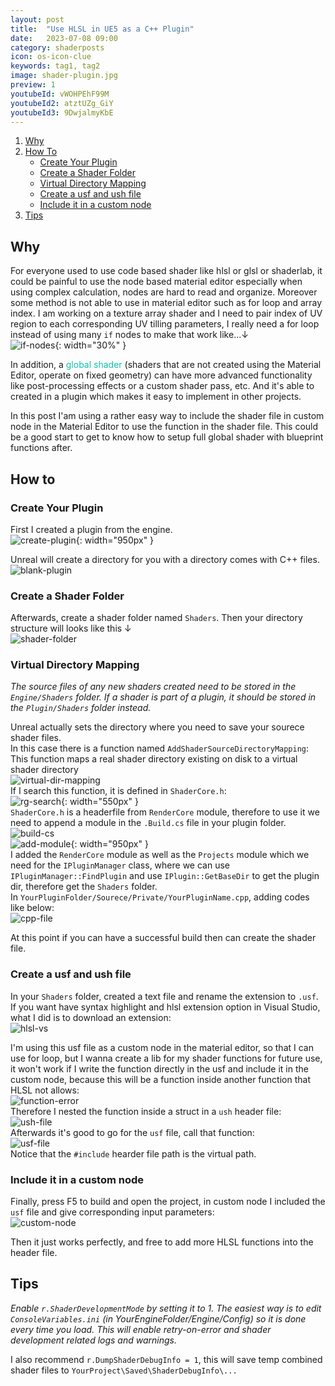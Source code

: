 ```yaml
---
layout: post
title:  "Use HLSL in UE5 as a C++ Plugin"
date:   2023-07-08 09:00
category: shaderposts
icon: os-icon-clue
keywords: tag1, tag2
image: shader-plugin.jpg
preview: 1
youtubeId: vWOHPEhF99M
youtubeId2: atztUZg_GiY
youtubeId3: 9DwjalmyKbE
---
```


1. [Why](#why)
2. [How To](#how-to)
    - [Create Your Plugin](#create-your-plugin)
    - [Create a Shader Folder](#created-a-shader-folder)
    - [Virtual Directory Mapping](#virtual-directory-mapping)
    - [Create a usf and ush file](#create-a-usf-and-ush-file)
    - [Include it in a custom node](#include-it-in-a-custom-node)
3. [Tips](#tips)

       
    

## Why

For everyone used to use code based shader like hlsl or glsl or shaderlab, it could be painful to use the node based material editor especially when using complex calculation, nodes are hard to read and organize. 
Moreover some method is not able to use in material editor such as for loop and array index. 
I am working on a texture array shader and I need to pair index of UV region to each corresponding UV tilling parameters, I really need a for loop instead of using many `if` nodes to make that work like...↓ <br />
![if-nodes](/post-img/shaderposts/shader-plugin/if-nodes.png){: width="30%" } <br />

In addition, a <span style="color: #0fc2aa">global shader</span> (shaders that are not created using the Material Editor, operate on fixed geometry) can have more advanced functionality like post-processing effects or a custom shader pass, etc. And it's able to created in a plugin which makes it easy to implement in other projects.

In this post I'am using a rather easy way to include the shader file in custom node in the Material Editor to use the function in the shader file. This could be a good start to get to know how to setup full global shader with blueprint functions after.

## How to
### Create Your Plugin

First I created a plugin from the engine. <br />
![create-plugin](/post-img/shaderposts/shader-plugin/create-plugin.jpg){: width="950px" } <br />

Unreal will create a directory for you with a directory comes with C++ files. <br />
![blank-plugin](/post-img/shaderposts/shader-plugin/blank-plugin.png) <br />


### Create a Shader Folder
Afterwards, create a shader folder named `Shaders`. Then your directory structure will looks like this ↓ <br />
![shader-folder](/post-img/shaderposts/shader-plugin/shader-folder.png) <br />

### Virtual Directory Mapping

*The source files of any new shaders created need to be stored in the `Engine/Shaders`  folder. If a shader is part of a plugin, it should be stored in the `Plugin/Shaders`  folder instead.*

Unreal actually sets the directory where you need to save your sourece shader files.<br />
In this case there is a function named `AddShaderSourceDirectoryMapping`:<br />
This function maps a real shader directory existing on disk to a virtual shader directory<br />
![virtual-dir-mapping](/post-img/shaderposts/shader-plugin/virtual-dir-mapping.png) <br />
If I search this function, it is defined in `ShaderCore.h`:<br />
![rg-search](/post-img/shaderposts/shader-plugin/rg-search.png){: width="550px" } <br />
`ShaderCore.h` is a headerfile from `RenderCore` module, therefore to use it we need to append a module in the `.Build.cs` file in your plugin folder. <br />
![build-cs](/post-img/shaderposts/shader-plugin/build-cs.png) <br />
![add-module](/post-img/shaderposts/shader-plugin/add-module.png){: width="950px" } <br />
I added the `RenderCore` module as well as the `Projects` module which we need for the `IPluginManager` class, where we can use `IPluginManager::FindPlugin` and use `IPlugin::GetBaseDir` to get the plugin dir, therefore get the `Shaders` folder. <br />
In `YourPluginFolder/Sourece/Private/YourPluginName.cpp`, adding codes like below:<br />
![cpp-file](/post-img/shaderposts/shader-plugin/cpp-file.png)<br />

At this point if you can have a successful build then can create the shader file.<br />

### Create a usf and ush file
In your `Shaders` folder, created a text file and rename the extension to `.usf`. <br />
If you want have syntax highlight and hlsl extension option in Visual Studio, what I did is to download an extension: <br />
![hlsl-vs](/post-img/shaderposts/shader-plugin/hlsl-vs.png)<br />

I'm using this usf file as a custom node in the material editor, so that I can use for loop, but I wanna create a lib for my shader functions for future use, it won't work if I write the function directly in the usf and include it in the custom node, because this will be a function inside another function that HLSL not allows:<br />
![function-error](/post-img/shaderposts/shader-plugin/function-erro.png)<br />
Therefore I nested the function inside a struct in a `ush` header file: <br />
![ush-file](/post-img/shaderposts/shader-plugin/ush-file.png)<br />
Afterwards it's good to go for the `usf` file, call that function:<br />
![usf-file](/post-img/shaderposts/shader-plugin/usf-file.png)<br />
Notice that the `#include` hearder file path is the virtual path.<br />

### Include it in a custom node
Finally, press F5 to build and open the project, in custom node I included the `usf` file and give corresponding input parameters:<br />
![custom-node](/post-img/shaderposts/shader-plugin/custom-node.png)<br />

Then it just works perfectly, and free to add more HLSL functions into the header file.<br /> 

<!--or etc.).-->


## Tips

*Enable `r.ShaderDevelopmentMode` by setting it to 1. The easiest way is to edit `ConsoleVariables.ini` (in YourEngineFolder/Engine/Config) so it is done every time you load. This will enable retry-on-error and shader development related logs and warnings.*<br /> 

I also recommend `r.DumpShaderDebugInfo = 1`, this will save temp combined shader files to `YourProject\Saved\ShaderDebugInfo\...` <br /> 


<br /> 

<br /> 

<br /> 